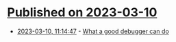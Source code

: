 # [Published on 2023-03-10](index.md)

* [2023-03-10, 11:14:47](https://lobste.rs/s/uo3sck/what_good_debugger_can_do) - [What a good debugger can do](https://werat.dev/blog/what-a-good-debugger-can-do/)
